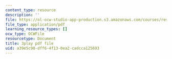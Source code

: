 ```yaml
---
content_type: resource
description: ''
file: https://ol-ocw-studio-app-production.s3.amazonaws.com/courses/res-3-002-collaborative-design-and-creative-expression-with-arduino-microcontrollers-january-iap-2017/a39e5c98dff64f130ea2cadcca125693_2039257.pdf
file_type: application/pdf
learning_resource_types: []
ocw_type: OCWFile
resourcetype: Document
title: 3play pdf file
uid: a39e5c98-dff6-4f13-0ea2-cadcca125693
---
```

